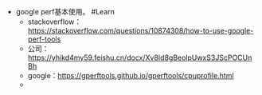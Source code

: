 - google perf基本使用。 #Learn
	- stackoverflow：https://stackoverflow.com/questions/10874308/how-to-use-google-perf-tools
	- 公司：https://yhikd4my59.feishu.cn/docx/Xv8Id8gBeolpUwxS3JScPOCUnBh
	- google：https://gperftools.github.io/gperftools/cpuprofile.html
	-
